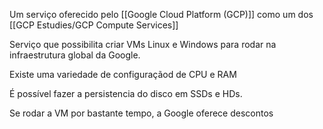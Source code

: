 Um serviço oferecido pelo  [[Google Cloud Platform (GCP)]] como um dos [[GCP Estudies/GCP Compute Services]]

Serviço que possibilita criar VMs Linux e Windows para rodar na infraestrutura global da Google.

Existe uma variedade de configuraçãod de CPU e RAM

É possível fazer a persistencia do disco em SSDs e HDs.

Se rodar a VM por bastante tempo, a Google oferece descontos



